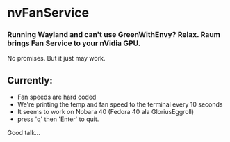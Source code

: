 # nvFanService
### Running Wayland and can't use GreenWithEnvy? Relax. Raum brings Fan Service to your nVidia GPU.
No promises. But it just may work.

## Currently:
- Fan speeds are hard coded
- We're printing the temp and fan speed to the terminal every 10 seconds
- It seems to work on Nobara 40 (Fedora 40 ala GloriusEggroll)
- press 'q' then 'Enter' to quit.

Good talk...
